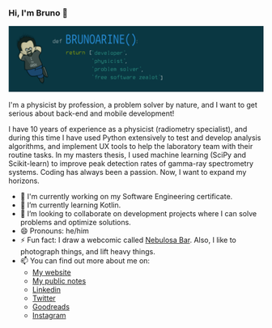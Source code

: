 ### Hi, I'm Bruno 👋

<img src="img/header.png">

I'm a physicist by profession, a problem solver by nature, and I want to get serious about back-end and mobile development!

I have 10 years of experience as a physicist (radiometry specialist), and during this time I have used Python extensively to test and develop analysis algorithms, and implement UX tools to help the laboratory team with their routine tasks. In my masters thesis, I used machine learning (SciPy and Scikit-learn) to improve peak detection rates of gamma-ray spectrometry systems. Coding has always been a passion. Now, I want to expand my horizons.

- 🔭 I'm currently working on my Software Engineering certificate.
- 🌱 I’m currently learning Kotlin.
- 👯 I’m looking to collaborate on development projects where I can solve problems and optimize solutions.
- 😄 Pronouns: he/him
- ⚡ Fun fact: I draw a webcomic called [Nebulosa Bar](https://www.nebulosabar.com.br). Also, I like to photograph things, and lift heavy things.
- 📫 You can find out more about me on:
  - [My website](https://brunoarine.com)
  - [My public notes](https://notes.brunoarine.com)
  - [Linkedin](https://www.linkedin.com/in/bruno-arine)
  - [Twitter](https://twitter.com/brunoarine)
  - [Goodreads](https://www.goodreads.com/brunoarine)
  - [Instagram](https://instagram.com/brunoarine)
